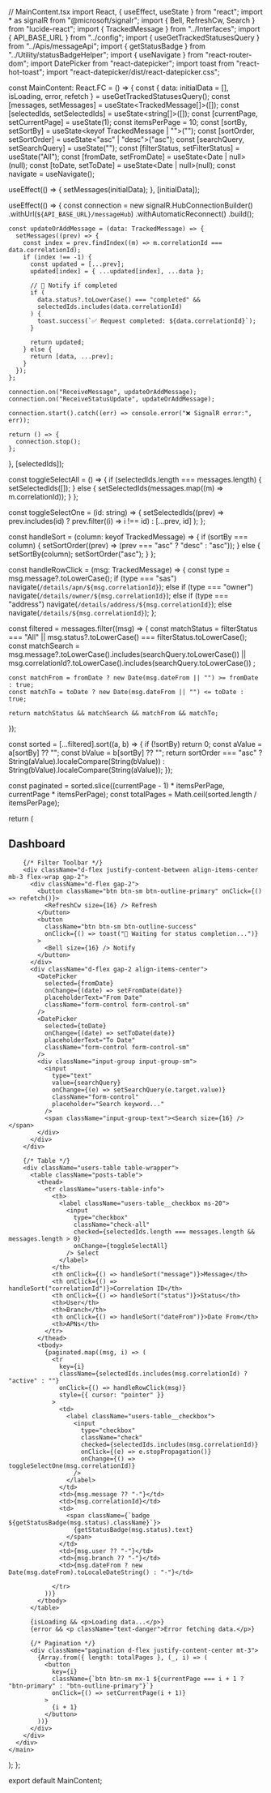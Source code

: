 // MainContent.tsx
import React, { useEffect, useState } from "react";
import * as signalR from "@microsoft/signalr";
import { Bell, RefreshCw, Search } from "lucide-react";
import { TrackedMessage } from "../Interfaces";
import { API_BASE_URL } from "../config";
import { useGetTrackedStatusesQuery } from "../Apis/messageApi";
import { getStatusBadge } from "../Utility/statusBadgeHelper";
import { useNavigate } from "react-router-dom";
import DatePicker from "react-datepicker";
import toast from "react-hot-toast";
import "react-datepicker/dist/react-datepicker.css";

const MainContent: React.FC = () => {
  const { data: initialData = [], isLoading, error, refetch } = useGetTrackedStatusesQuery();
  const [messages, setMessages] = useState<TrackedMessage[]>([]);
  const [selectedIds, setSelectedIds] = useState<string[]>([]);
  const [currentPage, setCurrentPage] = useState(1);
  const itemsPerPage = 10;
  const [sortBy, setSortBy] = useState<keyof TrackedMessage | "">("");
  const [sortOrder, setSortOrder] = useState<"asc" | "desc">("asc");
  const [searchQuery, setSearchQuery] = useState("");
  const [filterStatus, setFilterStatus] = useState<string>("All");
  const [fromDate, setFromDate] = useState<Date | null>(null);
  const [toDate, setToDate] = useState<Date | null>(null);
  const navigate = useNavigate();

  useEffect(() => {
    setMessages(initialData);
  }, [initialData]);

  useEffect(() => {
    const connection = new signalR.HubConnectionBuilder()
      .withUrl(`${API_BASE_URL}/messageHub`)
      .withAutomaticReconnect()
      .build();

    const updateOrAddMessage = (data: TrackedMessage) => {
      setMessages((prev) => {
        const index = prev.findIndex((m) => m.correlationId === data.correlationId);
        if (index !== -1) {
          const updated = [...prev];
          updated[index] = { ...updated[index], ...data };

          // 🔔 Notify if completed
          if (
            data.status?.toLowerCase() === "completed" &&
            selectedIds.includes(data.correlationId)
          ) {
            toast.success(`✅ Request completed: ${data.correlationId}`);
          }

          return updated;
        } else {
          return [data, ...prev];
        }
      });
    };

    connection.on("ReceiveMessage", updateOrAddMessage);
    connection.on("ReceiveStatusUpdate", updateOrAddMessage);

    connection.start().catch((err) => console.error("❌ SignalR error:", err));

    return () => {
      connection.stop();
    };
  }, [selectedIds]);

  const toggleSelectAll = () => {
    if (selectedIds.length === messages.length) {
      setSelectedIds([]);
    } else {
      setSelectedIds(messages.map((m) => m.correlationId));
    }
  };

  const toggleSelectOne = (id: string) => {
    setSelectedIds((prev) =>
      prev.includes(id) ? prev.filter((i) => i !== id) : [...prev, id]
    );
  };

  const handleSort = (column: keyof TrackedMessage) => {
    if (sortBy === column) {
      setSortOrder((prev) => (prev === "asc" ? "desc" : "asc"));
    } else {
      setSortBy(column);
      setSortOrder("asc");
    }
  };

  const handleRowClick = (msg: TrackedMessage) => {
    const type = msg.message?.toLowerCase();
    if (type === "sas") navigate(`/details/apn/${msg.correlationId}`);
    else if (type === "owner") navigate(`/details/owner/${msg.correlationId}`);
    else if (type === "address") navigate(`/details/address/${msg.correlationId}`);
    else navigate(`/details/${msg.correlationId}`);
  };

  const filtered = messages.filter((msg) => {
    const matchStatus =
      filterStatus === "All" || msg.status?.toLowerCase() === filterStatus.toLowerCase();
    const matchSearch =
      msg.message?.toLowerCase().includes(searchQuery.toLowerCase()) ||
      msg.correlationId?.toLowerCase().includes(searchQuery.toLowerCase()) ;

    const matchFrom = fromDate ? new Date(msg.dateFrom || "") >= fromDate : true;
    const matchTo = toDate ? new Date(msg.dateFrom || "") <= toDate : true;

    return matchStatus && matchSearch && matchFrom && matchTo;
  });

  const sorted = [...filtered].sort((a, b) => {
    if (!sortBy) return 0;
    const aValue = a[sortBy] ?? "";
    const bValue = b[sortBy] ?? "";
    return sortOrder === "asc"
      ? String(aValue).localeCompare(String(bValue))
      : String(bValue).localeCompare(String(aValue));
  });

  const paginated = sorted.slice((currentPage - 1) * itemsPerPage, currentPage * itemsPerPage);
  const totalPages = Math.ceil(sorted.length / itemsPerPage);

  return (
    <main className="main users chart-page" id="skip-target">
      <div className="container">
        <h2 className="main-title">Dashboard</h2>

        {/* Filter Toolbar */}
        <div className="d-flex justify-content-between align-items-center mb-3 flex-wrap gap-2">
          <div className="d-flex gap-2">
            <button className="btn btn-sm btn-outline-primary" onClick={() => refetch()}>
              <RefreshCw size={16} /> Refresh
            </button>
            <button
              className="btn btn-sm btn-outline-success"
              onClick={() => toast("📢 Waiting for status completion...")}
            >
              <Bell size={16} /> Notify
            </button>
          </div>
          <div className="d-flex gap-2 align-items-center">
            <DatePicker
              selected={fromDate}
              onChange={(date) => setFromDate(date)}
              placeholderText="From Date"
              className="form-control form-control-sm"
            />
            <DatePicker
              selected={toDate}
              onChange={(date) => setToDate(date)}
              placeholderText="To Date"
              className="form-control form-control-sm"
            />
            <div className="input-group input-group-sm">
              <input
                type="text"
                value={searchQuery}
                onChange={(e) => setSearchQuery(e.target.value)}
                className="form-control"
                placeholder="Search keyword..."
              />
              <span className="input-group-text"><Search size={16} /></span>
            </div>
          </div>
        </div>

        {/* Table */}
        <div className="users-table table-wrapper">
          <table className="posts-table">
            <thead>
              <tr className="users-table-info">
                <th>
                  <label className="users-table__checkbox ms-20">
                    <input
                      type="checkbox"
                      className="check-all"
                      checked={selectedIds.length === messages.length && messages.length > 0}
                      onChange={toggleSelectAll}
                    /> Select
                  </label>
                </th>
                <th onClick={() => handleSort("message")}>Message</th>
                <th onClick={() => handleSort("correlationId")}>Correlation ID</th>
                <th onClick={() => handleSort("status")}>Status</th>
                <th>User</th>
                <th>Branch</th>
                <th onClick={() => handleSort("dateFrom")}>Date From</th>
                <th>APNs</th>
              </tr>
            </thead>
            <tbody>
              {paginated.map((msg, i) => (
                <tr
                  key={i}
                  className={selectedIds.includes(msg.correlationId) ? "active" : ""}
                  onClick={() => handleRowClick(msg)}
                  style={{ cursor: "pointer" }}
                >
                  <td>
                    <label className="users-table__checkbox">
                      <input
                        type="checkbox"
                        className="check"
                        checked={selectedIds.includes(msg.correlationId)}
                        onClick={(e) => e.stopPropagation()}
                        onChange={() => toggleSelectOne(msg.correlationId)}
                      />
                    </label>
                  </td>
                  <td>{msg.message ?? "-"}</td>
                  <td>{msg.correlationId}</td>
                  <td>
                    <span className={`badge ${getStatusBadge(msg.status).className}`}>
                      {getStatusBadge(msg.status).text}
                    </span>
                  </td>
                  <td>{msg.user ?? "-"}</td>
                  <td>{msg.branch ?? "-"}</td>
                  <td>{msg.dateFrom ? new Date(msg.dateFrom).toLocaleDateString() : "-"}</td>
                 
                </tr>
              ))}
            </tbody>
          </table>

          {isLoading && <p>Loading data...</p>}
          {error && <p className="text-danger">Error fetching data.</p>}

          {/* Pagination */}
          <div className="pagination d-flex justify-content-center mt-3">
            {Array.from({ length: totalPages }, (_, i) => (
              <button
                key={i}
                className={`btn btn-sm mx-1 ${currentPage === i + 1 ? "btn-primary" : "btn-outline-primary"}`}
                onClick={() => setCurrentPage(i + 1)}
              >
                {i + 1}
              </button>
            ))}
          </div>
        </div>
      </div>
    </main>
  );
};

export default MainContent;

